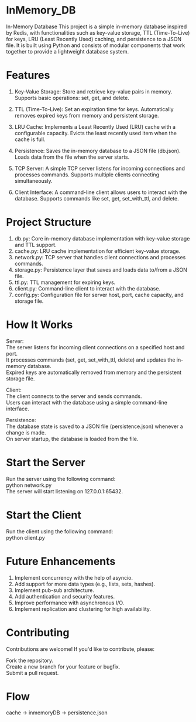 # InMemory_DB
In-Memory Database This project is a simple in-memory database inspired by Redis, with functionalities such as key-value storage, TTL (Time-To-Live) for keys, LRU (Least Recently Used) caching, and persistence to a JSON file. It is built using Python and consists of modular components that work together to provide a lightweight database system.

# Features
1. Key-Value Storage:
Store and retrieve key-value pairs in memory.
Supports basic operations: set, get, and delete.

2. TTL (Time-To-Live):
Set an expiration time for keys.
Automatically removes expired keys from memory and persistent storage.

3. LRU Cache:
Implements a Least Recently Used (LRU) cache with a configurable capacity.
Evicts the least recently used item when the cache is full.

4. Persistence:
Saves the in-memory database to a JSON file (db.json).
Loads data from the file when the server starts.

5. TCP Server:
A simple TCP server listens for incoming connections and processes commands.
Supports multiple clients connecting simultaneously.

6. Client Interface:
A command-line client allows users to interact with the database.
Supports commands like set, get, set_with_ttl, and delete.

# Project Structure

1. db.py: Core in-memory database implementation with key-value storage and TTL support.  
2. cache.py: LRU cache implementation for efficient key-value storage.  
3. network.py: TCP server that handles client connections and processes commands.  
4. storage.py: Persistence layer that saves and loads data to/from a JSON file.  
5. ttl.py: TTL management for expiring keys.  
6. client.py: Command-line client to interact with the database.  
7. config.py: Configuration file for server host, port, cache capacity, and storage file.  

# How It Works
Server:  
The server listens for incoming client connections on a specified host and port.  
It processes commands (set, get, set_with_ttl, delete) and updates the in-memory database.  
Expired keys are automatically removed from memory and the persistent storage file.  

Client:  
The client connects to the server and sends commands.  
Users can interact with the database using a simple command-line interface.  

Persistence:  
The database state is saved to a JSON file (persistence.json) whenever a change is made.  
On server startup, the database is loaded from the file.  

# Start the Server
Run the server using the following command:  
python network.py  
The server will start listening on 127.0.0.1:65432.  

#  Start the Client
Run the client using the following command:  
python client.py  

# Future Enhancements
1. Implement concurrency with the help of asyncio.  
2. Add support for more data types (e.g., lists, sets, hashes).  
3. Implement pub-sub architecture.  
4. Add authentication and security features.  
5. Improve performance with asynchronous I/O.  
6. Implement replication and clustering for high availability.

# Contributing
Contributions are welcome! If you'd like to contribute, please:  

Fork the repository.  
Create a new branch for your feature or bugfix.  
Submit a pull request.  

# Flow
cache -> inmemoryDB -> persistence.json

